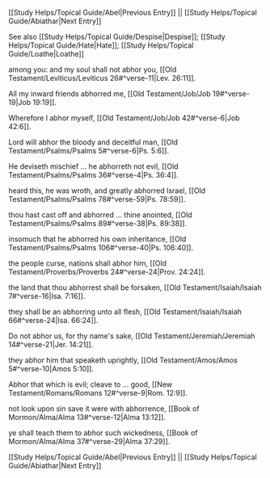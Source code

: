 [[Study Helps/Topical Guide/Abel|Previous Entry]]  ||  [[Study Helps/Topical Guide/Abiathar|Next Entry]]

 See also [[Study Helps/Topical Guide/Despise|Despise]]; [[Study Helps/Topical Guide/Hate|Hate]]; [[Study Helps/Topical Guide/Loathe|Loathe]]

 among you: and my soul shall not abhor you, [[Old Testament/Leviticus/Leviticus 26#^verse-11|Lev. 26:11]].

 All my inward friends abhorred me, [[Old Testament/Job/Job 19#^verse-19|Job 19:19]].

 Wherefore I abhor myself, [[Old Testament/Job/Job 42#^verse-6|Job 42:6]].

 Lord will abhor the bloody and deceitful man, [[Old Testament/Psalms/Psalms 5#^verse-6|Ps. 5:6]].

 He deviseth mischief ... he abhorreth not evil, [[Old Testament/Psalms/Psalms 36#^verse-4|Ps. 36:4]].

 heard this, he was wroth, and greatly abhorred Israel, [[Old Testament/Psalms/Psalms 78#^verse-59|Ps. 78:59]].

 thou hast cast off and abhorred ... thine anointed, [[Old Testament/Psalms/Psalms 89#^verse-38|Ps. 89:38]].

 insomuch that he abhorred his own inheritance, [[Old Testament/Psalms/Psalms 106#^verse-40|Ps. 106:40]].

 the people curse, nations shall abhor him, [[Old Testament/Proverbs/Proverbs 24#^verse-24|Prov. 24:24]].

 the land that thou abhorrest shall be forsaken, [[Old Testament/Isaiah/Isaiah 7#^verse-16|Isa. 7:16]].

 they shall be an abhorring unto all flesh, [[Old Testament/Isaiah/Isaiah 66#^verse-24|Isa. 66:24]].

 Do not abhor us, for thy name's sake, [[Old Testament/Jeremiah/Jeremiah 14#^verse-21|Jer. 14:21]].

 they abhor him that speaketh uprightly, [[Old Testament/Amos/Amos 5#^verse-10|Amos 5:10]].

 Abhor that which is evil; cleave to ... good, [[New Testament/Romans/Romans 12#^verse-9|Rom. 12:9]].

 not look upon sin save it were with abhorrence, [[Book of Mormon/Alma/Alma 13#^verse-12|Alma 13:12]].

 ye shall teach them to abhor such wickedness, [[Book of Mormon/Alma/Alma 37#^verse-29|Alma 37:29]].

[[Study Helps/Topical Guide/Abel|Previous Entry]]  ||  [[Study Helps/Topical Guide/Abiathar|Next Entry]]